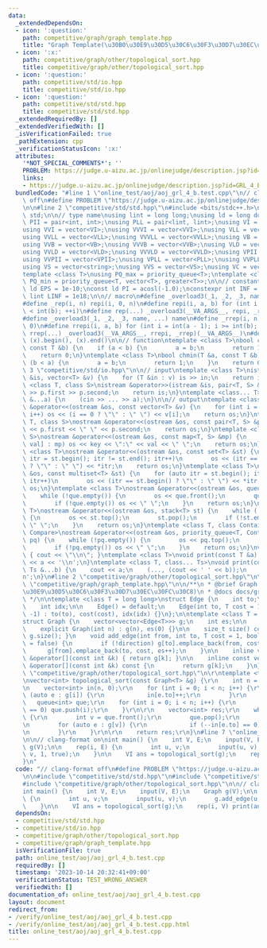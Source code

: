 ```yaml
---
data:
  _extendedDependsOn:
  - icon: ':question:'
    path: competitive/graph/graph_template.hpp
    title: "Graph Template(\u30B0\u30E9\u30D5\u30C6\u30F3\u30D7\u30EC\u30FC\u30C8)"
  - icon: ':x:'
    path: competitive/graph/other/topological_sort.hpp
    title: competitive/graph/other/topological_sort.hpp
  - icon: ':question:'
    path: competitive/std/io.hpp
    title: competitive/std/io.hpp
  - icon: ':question:'
    path: competitive/std/std.hpp
    title: competitive/std/std.hpp
  _extendedRequiredBy: []
  _extendedVerifiedWith: []
  _isVerificationFailed: true
  _pathExtension: cpp
  _verificationStatusIcon: ':x:'
  attributes:
    '*NOT_SPECIAL_COMMENTS*': ''
    PROBLEM: https://judge.u-aizu.ac.jp/onlinejudge/description.jsp?id=GRL_4_B
    links:
    - https://judge.u-aizu.ac.jp/onlinejudge/description.jsp?id=GRL_4_B
  bundledCode: "#line 1 \"online_test/aoj/aoj_grl_4_b.test.cpp\"\n// clang-format\
    \ off\n#define PROBLEM \"https://judge.u-aizu.ac.jp/onlinejudge/description.jsp?id=GRL_4_B\"\
    \n\n#line 2 \"competitive/std/std.hpp\"\n#include <bits/stdc++.h>\nusing namespace\
    \ std;\n\n// type name\nusing lint = long long;\nusing ld = long double;\nusing\
    \ PII = pair<int, int>;\nusing PLL = pair<lint, lint>;\nusing VI = vector<int>;\n\
    using VVI = vector<VI>;\nusing VVVI = vector<VVI>;\nusing VLL = vector<lint>;\n\
    using VVLL = vector<VLL>;\nusing VVVLL = vector<VVLL>;\nusing VB = vector<bool>;\n\
    using VVB = vector<VB>;\nusing VVVB = vector<VVB>;\nusing VLD = vector<ld>;\n\
    using VVLD = vector<VLD>;\nusing VVVLD = vector<VVLD>;\nusing VPII = vector<PII>;\n\
    using VVPII = vector<VPII>;\nusing VPLL = vector<PLL>;\nusing VVPLL = vector<VPLL>;\n\
    using VS = vector<string>;\nusing VVS = vector<VS>;\nusing VC = vector<char>;\n\
    template <class T>\nusing PQ_max = priority_queue<T>;\ntemplate <class T>\nusing\
    \ PQ_min = priority_queue<T, vector<T>, greater<T>>;\n\n// constant\nconstexpr\
    \ ld EPS = 1e-10;\nconst ld PI = acosl(-1.0);\nconstexpr int INF = 1e9;\nconstexpr\
    \ lint LINF = 1e18;\n\n// macro\n#define _overload3(_1, _2, _3, name, ...) name\n\
    #define _rep(i, n) repi(i, 0, n)\n#define repi(i, a, b) for (int i = int(a); i\
    \ < int(b); ++i)\n#define rep(...) _overload3(__VA_ARGS__, repi, _rep, )(__VA_ARGS__)\n\
    #define _overload3(_1, _2, _3, name, ...) name\n#define _rrep(i, n) rrepi(i, n,\
    \ 0)\n#define rrepi(i, a, b) for (int i = int(a - 1); i >= int(b); --i)\n#define\
    \ rrep(...) _overload3(__VA_ARGS__, rrepi, _rrep)(__VA_ARGS__)\n#define all(x)\
    \ (x).begin(), (x).end()\n\n// function\ntemplate <class T>\nbool chmax(T &a,\
    \ const T &b) {\n    if (a < b) {\n        a = b;\n        return 1;\n    }\n\
    \    return 0;\n}\ntemplate <class T>\nbool chmin(T &a, const T &b) {\n    if\
    \ (b < a) {\n        a = b;\n        return 1;\n    }\n    return 0;\n}\n#line\
    \ 3 \"competitive/std/io.hpp\"\n\n// input\ntemplate <class T>\nistream &operator>>(istream\
    \ &is, vector<T> &v) {\n    for (T &in : v) is >> in;\n    return is;\n}\ntemplate\
    \ <class T, class S>\nistream &operator>>(istream &is, pair<T, S> &p) {\n    is\
    \ >> p.first >> p.second;\n    return is;\n}\ntemplate <class... T>\nvoid input(T\
    \ &...a) {\n    (cin >> ... >> a);\n}\n\n// output\ntemplate <class T>\nostream\
    \ &operator<<(ostream &os, const vector<T> &v) {\n    for (int i = 0; i < (int)v.size();\
    \ i++) os << (i == 0 ? \"\" : \" \") << v[i];\n    return os;\n}\ntemplate <class\
    \ T, class S>\nostream &operator<<(ostream &os, const pair<T, S> &p) {\n    os\
    \ << p.first << \" \" << p.second;\n    return os;\n}\ntemplate <class T, class\
    \ S>\nostream &operator<<(ostream &os, const map<T, S> &mp) {\n    for (auto &[key,\
    \ val] : mp) os << key << \":\" << val << \" \";\n    return os;\n}\ntemplate\
    \ <class T>\nostream &operator<<(ostream &os, const set<T> &st) {\n    for (auto\
    \ itr = st.begin(); itr != st.end(); itr++)\n        os << (itr == st.begin()\
    \ ? \"\" : \" \") << *itr;\n    return os;\n}\ntemplate <class T>\nostream &operator<<(ostream\
    \ &os, const multiset<T> &st) {\n    for (auto itr = st.begin(); itr != st.end();\
    \ itr++)\n        os << (itr == st.begin() ? \"\" : \" \") << *itr;\n    return\
    \ os;\n}\ntemplate <class T>\nostream &operator<<(ostream &os, queue<T> que) {\n\
    \    while (!que.empty()) {\n        os << que.front();\n        que.pop();\n\
    \        if (!que.empty()) os << \" \";\n    }\n    return os;\n}\ntemplate <class\
    \ T>\nostream &operator<<(ostream &os, stack<T> st) {\n    while (!st.empty())\
    \ {\n        os << st.top();\n        st.pop();\n        if (!st.empty()) os <<\
    \ \" \";\n    }\n    return os;\n}\ntemplate <class T, class Container, class\
    \ Compare>\nostream &operator<<(ostream &os, priority_queue<T, Container, Compare>\
    \ pq) {\n    while (!pq.empty()) {\n        os << pq.top();\n        pq.pop();\n\
    \        if (!pq.empty()) os << \" \";\n    }\n    return os;\n}\nvoid print()\
    \ { cout << \"\\n\"; }\ntemplate <class T>\nvoid print(const T &a) {\n    cout\
    \ << a << '\\n';\n}\ntemplate <class T, class... Ts>\nvoid print(const T &a, const\
    \ Ts &...b) {\n    cout << a;\n    (..., (cout << ' ' << b));\n    cout << '\\\
    n';\n}\n#line 2 \"competitive/graph/other/topological_sort.hpp\"\n\r\n#line 2\
    \ \"competitive/graph/graph_template.hpp\"\n\n/**\n * @brief Graph Template(\u30B0\
    \u30E9\u30D5\u30C6\u30F3\u30D7\u30EC\u30FC\u30C8)\n * @docs docs/graph/graph_template.md\n\
    \ */\n\ntemplate <class T = long long>\nstruct Edge {\n    int to;\n    T cost;\n\
    \    int idx;\n\n    Edge() = default;\n    Edge(int to, T cost = 1, int idx =\
    \ -1) : to(to), cost(cost), idx(idx) {}\n};\n\ntemplate <class T = long long>\n\
    struct Graph {\n    vector<vector<Edge<T>>> g;\n    int es;\n\n    Graph() = default;\n\
    \    explicit Graph(int n) : g(n), es(0) {}\n\n    size_t size() const { return\
    \ g.size(); }\n    void add_edge(int from, int to, T cost = 1, bool direction\
    \ = false) {\n        if (!direction) g[to].emplace_back(from, cost, es);\n  \
    \      g[from].emplace_back(to, cost, es++);\n    }\n\n    inline vector<Edge<T>>\
    \ &operator[](const int &k) { return g[k]; }\n\n    inline const vector<Edge<T>>\
    \ &operator[](const int &k) const {\n        return g[k];\n    }\n};\n#line 4\
    \ \"competitive/graph/other/topological_sort.hpp\"\n\r\ntemplate <typename T>\r\
    \nvector<int> topological_sort(const Graph<T> &g) {\r\n    int n = g.size();\r\
    \n    vector<int> in(n, 0);\r\n    for (int i = 0; i < n; i++) {\r\n        for\
    \ (auto e : g[i]) {\r\n            in[e.to]++;\r\n        }\r\n    }\r\n\r\n \
    \   queue<int> que;\r\n    for (int i = 0; i < n; i++) {\r\n        if (in[i]\
    \ == 0) que.push(i);\r\n    }\r\n\r\n    vector<int> res;\r\n    while (!que.empty())\
    \ {\r\n        int v = que.front();\r\n        que.pop();\r\n        res.push_back(v);\r\
    \n        for (auto e : g[v]) {\r\n            if (--in[e.to] == 0) que.push(e.to);\r\
    \n        }\r\n    }\r\n\r\n    return res;\r\n}\n#line 7 \"online_test/aoj/aoj_grl_4_b.test.cpp\"\
    \n\n// clang-format on\nint main() {\n    int V, E;\n    input(V, E);\n    Graph\
    \ g(V);\n\n    rep(i, E) {\n        int u, v;\n        input(u, v);\n        g.add_edge(u,\
    \ v, 1, true);\n    }\n\n    VI ans = topological_sort(g);\n    rep(i, V) print(ans[i]);\n\
    }\n"
  code: "// clang-format off\n#define PROBLEM \"https://judge.u-aizu.ac.jp/onlinejudge/description.jsp?id=GRL_4_B\"\
    \n\n#include \"competitive/std/std.hpp\"\n#include \"competitive/std/io.hpp\"\n\
    #include \"competitive/graph/other/topological_sort.hpp\"\n\n// clang-format on\n\
    int main() {\n    int V, E;\n    input(V, E);\n    Graph g(V);\n\n    rep(i, E)\
    \ {\n        int u, v;\n        input(u, v);\n        g.add_edge(u, v, 1, true);\n\
    \    }\n\n    VI ans = topological_sort(g);\n    rep(i, V) print(ans[i]);\n}"
  dependsOn:
  - competitive/std/std.hpp
  - competitive/std/io.hpp
  - competitive/graph/other/topological_sort.hpp
  - competitive/graph/graph_template.hpp
  isVerificationFile: true
  path: online_test/aoj/aoj_grl_4_b.test.cpp
  requiredBy: []
  timestamp: '2023-10-14 20:32:41+09:00'
  verificationStatus: TEST_WRONG_ANSWER
  verifiedWith: []
documentation_of: online_test/aoj/aoj_grl_4_b.test.cpp
layout: document
redirect_from:
- /verify/online_test/aoj/aoj_grl_4_b.test.cpp
- /verify/online_test/aoj/aoj_grl_4_b.test.cpp.html
title: online_test/aoj/aoj_grl_4_b.test.cpp
---
```

